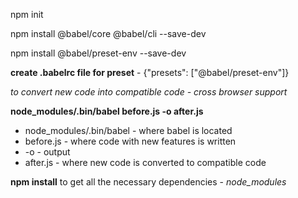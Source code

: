 npm init

npm install @babel/core @babel/cli --save-dev

npm install @babel/preset-env --save-dev

**create .babelrc file for preset** - {"presets": ["@babel/preset-env"]}

*to convert new code into compatible code - cross browser support*

**node_modules/.bin/babel before.js -o after.js**

- node_modules/.bin/babel - where babel is located 
- before.js - where code with new features is written
- -o - output
- after.js - where new code is converted to compatible code

**npm install** to get all the necessary dependencies - *node_modules*
